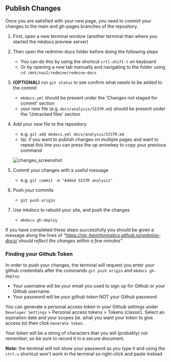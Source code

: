 ## Publish Changes

Once you are satisfied with your new page, you need to commit your changes to the main and gh-pages branches of the repository.

1. First, open a new terminal window (another terminal than where you started the mkdocs preview server)

2. Then open the redmine-docs folder before doing the following steps
	- You can do this by using the shortcut `crtl-shift-t` on keyboard
	- Or by opening a new tab manually and navigating to the folder using `cd /mnt/nas2/redmine/redmine-docs`

3. **(OPTIONAL)** run `git status` to see confirm what needs to be added to the commit

	- `mkdocs.yml` should be present under the 'Changes not staged for commit' section
	- your new file (e.g. `docs/analysis/SISTR.md`) should be present under the 'Untracked files' section

4. Add your new file to the repository

	- e.g. `git add mkdocs.yml docs/analysis/SISTR.md`
	- tip: if you want to publish changes on multiple pages and want to repeat this line you can press the up arrowkey to copy your previous command
	
	![changes_screenshot](../img/publishing_changes_screenshot.png)
	
5. Commit your changes with a useful message

	- e.g. `git commit -m "Added SISTR analysis"`
	
6. Push your commits

	- `git push origin`
	
7. Use mkdocs to rebuild your site, and push the changes

	- `mkdocs gh-deploy`
	
	
If you have completed these steps successfully you should be given a message along the lines of _"https://olc-bioinformatics.github.io/redmine-docs/ should reflect the changes within a few minutes"_.


### Finding your Github Token

In order to push your changes, the terminal will request you enter your github credentials after the commands `git push origin` and `mkdocs gh-deploy`.

- Your username will be your email you used to sign up for Github or your Github username
- Your password will be your _github token_ NOT your Github password

You can generate a personal access token in your Github settings under `Developer Settings` > Personal access tokens > Tokens (classic). Select an expiration date and your scopes (ie. what you want your token to give access to) then click `Generate token`.

Your token will be a string of characters that you will (probably) not remember, so be sure to record it in a secure document.

**Note:** the terminal will not show your password as you type it and using the `ctrl-v` shortcut won't work in the terminal so right-click and paste instead

